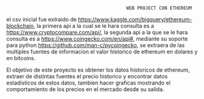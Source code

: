                                                WEB PROJECT CON ETHEREUM

el csv inicial fue extraido de https://www.kaggle.com/bigquery/ethereum-blockchain, la primera api a la cual se le hara  consulta es a https://www.cryptocompare.com/api/, la segunda api a la que se le hara consulta es a https://www.coingecko.com/en/api#, mediante su soporte para python https://github.com/man-c/pycoingecko, se extraera de las multiples fuentes de informacion el valor historico de ethereum en dolares y en bitcoins.


El objetivo de este proyecto es obtener los datos historicos de ethereum, extraer de distintas fuentes el precio historico y encontrar datos estadisticos de estos datos, tambien hacer graficas mostrando el comportamiento de los precios en el mercado desde su salida.

